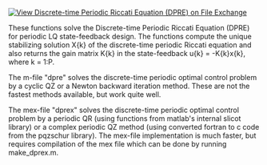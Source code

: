 [![View  Discrete-time Periodic Riccati Equation (DPRE) on File Exchange](https://www.mathworks.com/matlabcentral/images/matlab-file-exchange.svg)](https://www.mathworks.com/matlabcentral/fileexchange/21379-discrete-time-periodic-riccati-equation-dpre)

These functions solve the Discrete-time Periodic Riccati Equation (DPRE) for periodic LQ state-feedback design. The functions compute the unique stabilizing solution X{k} of the discrete-time periodic Riccati equation and also returns the gain matrix K{k} in the state-feedback u{k} = -K{k}x{k}, where k = 1:P.

The m-file "dpre" solves the discrete-time periodic optimal control problem by a cyclic QZ or a Newton backward iteration method. These are not the fastest methods available, but work quite well. 

The mex-file "dprex" solves the discrete-time periodic optimal control problem by a periodic QR (using functions from matlab's internal slicot library) or a complex periodic QZ method (using converted fortran to c code from the pqzschur library). The mex-file implementation is much faster, but requires compilation of the mex file which can be done by running make_dprex.m. 
